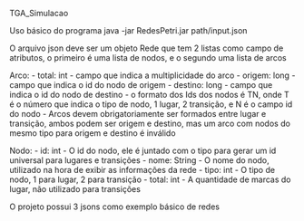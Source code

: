 TGA_Simulacao

Uso básico do programa java -jar RedesPetri.jar path/input.json

O arquivo json deve ser um objeto Rede que tem 2 listas como campo de atributos, o primeiro é uma lista de nodos, e o segundo uma lista de arcos


Arco:
    - total: int - campo que indica a multiplicidade do arco
    - origem: long - campo que indica o id do nodo de origem
    - destino: long - campo que indica o id do nodo de destino
    - o formato dos Ids dos nodos é TN, onde T é o número que indica o tipo de nodo, 1 lugar, 2 transição, e N é o campo id do nodo
    - Arcos devem obrigatoriamente ser formados entre lugar e transição, ambos podem ser origem e destino, mas um arco com nodos do mesmo tipo para origem e destino é inválido
    
Nodo:
    - id: int - O id do nodo, ele é juntado com o tipo para gerar um id universal para lugares e transições
    - nome: String - O nome do nodo, utilizado na hora de exibir as informações da rede
    - tipo: int - O tipo de nodo, 1 para lugar, 2 para transição
    - total: int - A quantidade de marcas do lugar, não utilizado para transições
    
O projeto possui 3 jsons como exemplo básico de redes